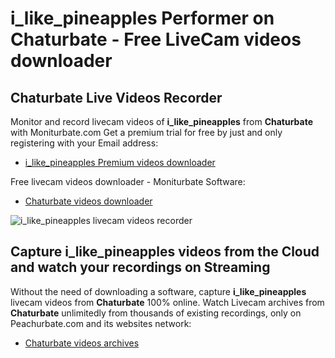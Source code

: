 # i_like_pineapples Performer on Chaturbate - Free LiveCam videos downloader

## Chaturbate Live Videos Recorder

Monitor and record livecam videos of **i_like_pineapples** from **Chaturbate** with Moniturbate.com
Get a premium trial for free by just and only registering with your Email address:
* [i_like_pineapples Premium videos downloader](https://moniturbate.com/request-demo-licence-key.html)

Free livecam videos downloader - Moniturbate Software:
* [Chaturbate videos downloader](https://moniturbate.com/moniturbate-download-software.html)

![i_like_pineapples livecam videos recorder](https://peachurnet.com/templates/moniturbate-software.png)


## Capture i_like_pineapples videos from the Cloud and watch your recordings on Streaming

Without the need of downloading a software, capture **i_like_pineapples** livecam videos from **Chaturbate** 100% online.
Watch Livecam archives from **Chaturbate** unlimitedly from thousands of existing recordings, only on Peachurbate.com and its websites network:
* [Chaturbate videos archives](https://peachurnet.com/)